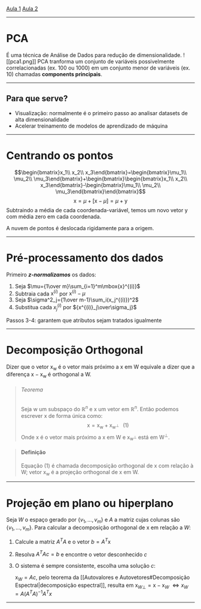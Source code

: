 [Aula 1](https://www.youtube.com/watch?v=hlaLh-chsyE)
[Aula 2](https://www.youtube.com/watch?v=UCuKFbxvRT4)

---
# PCA
É uma técnica de Análise de Dados para redução de dimensionalidade.
![[pca1.png]]
PCA tranforma um conjunto de variáveis possivelmente correlacionadas (ex. 100 ou 1000) em um conjunto menor de variáveis (ex. 10) chamadas **components principais**.

---
## Para que serve?
+ Visualização: normalmente é o primeiro passo ao analisar datasets de alta dimensionalidade
+ Acelerar treinamento de modelos de aprendizado de máquina

---
# Centrando os pontos
$$\begin{bmatrix}x_1\\ x_2\\ x_3\end{bmatrix}=\begin{bmatrix}\mu_1\\ \mu_2\\ \mu_3\end{bmatrix}+\begin{bmatrix}\begin{bmatrix}x_1\\ x_2\\ x_3\end{bmatrix}-\begin{bmatrix}\mu_1\\ \mu_2\\ \mu_3\end{bmatrix}\end{bmatrix}$$
$$\mbox{x}=\mu+[\mbox{x}-\mu]=\mu+\mbox{y}$$
Subtraindo a média de cada coordenada-variável, temos um novo vetor $\mbox{y}$ com média zero em cada coordenada.

A nuvem de pontos é deslocada rigidamente para a origem.

---
# Pré-processamento dos dados
Primeiro ***z-normalizamos*** os dados:
1. Seja $\mu={1\over m}\sum_{i=1}^m\mbox{x}^{(i)}$
2. Subtraia cada $\mbox{x}^{(i)}$ por $\mbox{x}^{(i)}-\mu$
3. Seja $\sigma^2_j={1\over m-1}\sum_i(x_j^{(i)})^2$
4. Substitua cada $x_j^{(i)}$ por ${x^{(i)}_j\over\sigma_j}$

Passos 3-4: garantem que atributos sejam tratados igualmente

---
# Decomposição Orthogonal
Dizer que o vetor $\mbox{x}_\mbox{w}$ é o vetor mais próximo a $\mbox{x}$ em $\mbox{W}$ equivale a dizer que a diferença $\mbox{x}-\mbox{x}_\mbox{w}$ é orthogonal a $\mbox{W}$.

> ###### Teorema
> Seja $\mbox{w}$ um subspaço do $\mathbb{R}^n$ e $\mbox{x}$ um vetor em $\mathbb{R}^n$. Então podemos escrever $\mbox{x}$ de forma única como:
> $$\mbox{x}=\mbox{x}_\mbox{w}+\mbox{x}_{\mbox{w}^\bot}\;\;\;(1)$$
> Onde $\mbox{x}$ é o vetor mais próximo a $\mbox{x}$ em $\mbox{W}$ e $\mbox{x}_{\mbox{w}^\bot}$ está em $\mbox{W}^\bot$.

> #### Definição
> Equação $(1)$ é chamada decomposição orthogonal de $\mbox{x}$ com relação à $\mbox{W}$; vetor $\mbox{x}_\mbox{w}$ é a projeção orthogonal de $\mbox{x}$ em $\mbox{W}$.

---
# Projeção em plano ou hiperplano
Seja $W$ o espaço gerado por $\{v_1,\ldots,v_m\}$ e $A$ a matriz cujas colunas são $\{v_1,\ldots,v_m\}$. Para calcular a decomposição orthogonal de $\mbox{x}$ em relação a $W$:
1. Calcule a matriz $A^TA$ e o vetor $b=A^T\mbox{x}$
2. Resolva $A^TAc=b$ e encontre o vetor desconhecido $c$
3. O sistema é sempre consistente, escolha uma solução $c$:
	
	$\mbox{x}_W=Ac$, pelo teorema da [[Autovalores e Autovetores#Decomposição Espectral|decomposição espectral]], resulta em $\mbox{x}_{W\bot}=\mbox{x}-\mbox{x}_W$
	$\iff x_W=A(A^TA)^{-1}A^Tx$
	
---
 
